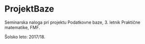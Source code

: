 # ProjektBaze
Seminarska naloga pri projektu Podatkovne baze, 3. letnik Praktične matematike, FMF.

Šolsko leto: 2017/18.